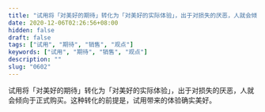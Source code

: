 ```yaml
---
title: "试用将「对美好的期待」转化为「对美好的实际体验」，出于对损失的厌恶，人就会倾向于正式购买。"
date: 2020-12-06T02:26:56+08:00
hidden: false
draft: false
tags: ["试用", "期待", "销售", "观点"]
keywords: ["试用", "期待", "销售", "观点"]
description: ""
slug: "0602"
---
```


试用将「对美好的期待」转化为「对美好的实际体验」，出于对损失的厌恶，人就会倾向于正式购买。这种转化的前提是，试用带来的体验确实美好。